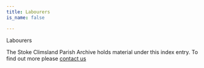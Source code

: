 ```yaml
---
title: Labourers
is_name: false

---
```


Labourers


The Stoke Climsland Parish Archive holds material under this index entry. To find out more please [contact us](/contact/)
